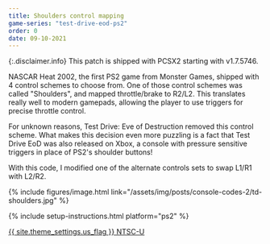 ```yaml
---
title: Shoulders control mapping
game-series: "test-drive-eod-ps2"
order: 0
date: 09-10-2021
---
```


{:.disclaimer.info}
This patch is shipped with PCSX2 starting with v1.7.5746.

NASCAR Heat 2002, the first PS2 game from Monster Games, shipped with 4 control schemes to choose from.
One of those control schemes was called "Shoulders", and mapped throttle/brake to R2/L2.
This translates really well to modern gamepads, allowing the player to use triggers for precise throttle control.

For unknown reasons, Test Drive: Eve of Destruction removed this control scheme.
What makes this decision even more puzzling is a fact that Test Drive EoD was also released on Xbox,
a console with pressure sensitive triggers in place of PS2's shoulder buttons!

With this code, I modified one of the alternate controls sets to swap L1/R1 with L2/R2.

{% include figures/image.html link="/assets/img/posts/console-codes-2/td-shoulders.jpg" %}

{% include setup-instructions.html platform="ps2" %}

<a href="https://github.com/CookiePLMonster/Console-Cheat-Codes/blob/master/PS2/Test%20Drive%20Eve%20of%20Destruction/Shoulders%20control%20mapping/SLUS-20910_5D0244D3_shoulders.pnach" class="button" role="button" target="_blank">{{ site.theme_settings.us_flag }} NTSC-U</a>
